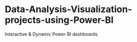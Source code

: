 # Data-Analysis-Visualization-projects-using-Power-BI
Interactive &amp; Dynamic Power BI dashboards
